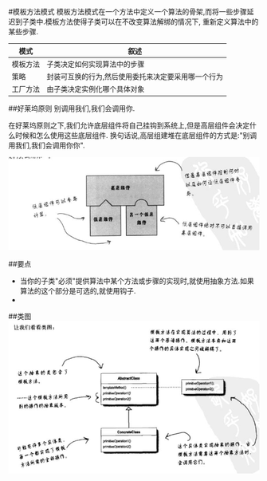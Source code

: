 #模板方法模式
模板方法模式在一个方法中定义一个算法的骨架,而将一些步骤延迟到子类中.模板方法使得子类可以在不改变算法解绑的情况下,
重新定义算法中的某些步骤.

模式|叙述
---|---
模板方法|子类决定如何实现算法中的步骤
策略|封装可互换的行为,然后使用委托来决定要采用哪一个行为
工厂方法|由子类决定实例化哪个具体对象

##好莱坞原则
别调用我们,我们会调用你.

在好莱坞原则之下,我们允许底层组件将自己挂钩到系统上,但是高层组件会决定什么时候和怎么使用这些底层组件.
换句话说,高层组建堆在底层组件的方式是:"别调用我们,我们会调用你你".

![Class Graph](/code/src/main/java/com/siyehua/chapter8/chapter8_002.jpg)


##要点
 * 当你的子类"必须"提供算法中某个方法或步骤的实现时,就使用抽象方法.如果算法的这个部分是可选的,就使用钩子.
 *

##类图
![Class Graph](/code/src/main/java/com/siyehua/chapter8/chapter8_001.jpg)
